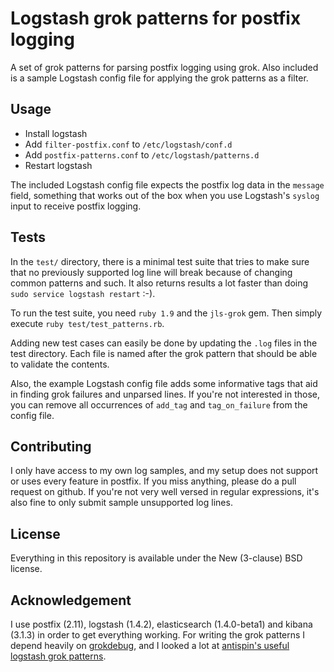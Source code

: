 Logstash grok patterns for postfix logging
==========================================

A set of grok patterns for parsing postfix logging using grok. Also included is a sample Logstash config file for applying the grok patterns as a filter.

Usage
-----

- Install logstash
- Add `filter-postfix.conf` to `/etc/logstash/conf.d`
- Add `postfix-patterns.conf` to `/etc/logstash/patterns.d`
- Restart logstash

The included Logstash config file expects the postfix log data in the `message` field, something that works out of the box when you use Logstash's `syslog` input to receive postfix logging.

Tests
-----

In the `test/` directory, there is a minimal test suite that tries to make sure that no previously supported log line will break because of changing common patterns and such. It also returns results a lot faster than doing `sudo service logstash restart` :-).

To run the test suite, you need `ruby 1.9` and the `jls-grok` gem. Then simply execute `ruby test/test_patterns.rb`. 

Adding new test cases can easily be done by updating the `.log` files in the test directory. Each file is named after the grok pattern that should be able to validate the contents.

Also, the example Logstash config file adds some informative tags that aid in finding grok failures and unparsed lines. If you're not interested in those, you can remove all occurrences of `add_tag` and `tag_on_failure` from the config file.

Contributing
------------

I only have access to my own log samples, and my setup does not support or uses every feature in postfix. If you miss anything, please do a pull request on github. If you're not very well versed in regular expressions, it's also fine to only submit sample unsupported log lines.

License
-------

Everything in this repository is available under the New (3-clause) BSD license.

Acknowledgement
---------------
I use postfix (2.11), logstash (1.4.2), elasticsearch (1.4.0-beta1) and kibana (3.1.3) in order to get everything working.
For writing the grok patterns I depend heavily on [grokdebug](https://grokdebug.herokuapp.com/), and I looked a lot at [antispin's useful logstash grok patterns](http://antisp.in/2014/04/useful-logstash-grok-patterns/).
